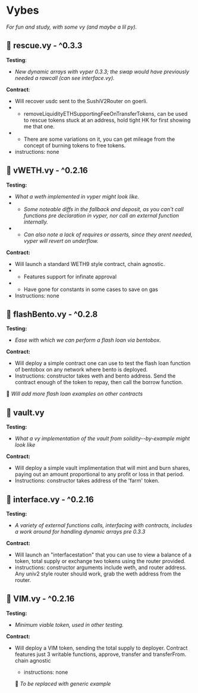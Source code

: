 # Vybes

*For fun and study, with some vy (and maybe a lil py).*

## :helicopter: rescue.vy - ^0.3.3
**Testing**: 
- *New dynamic arrays with vyper 0.3.3; the swap would have previously needed a rawcall (can see interface.vy).*

**Contract**: 
- Will recover usdc sent to the SushiV2Router on goerli.  
- - removeLiquidityETHSupportingFeeOnTransferTokens, can be used to rescue tokens stuck at an address, hold tight HK for first showing me that one. 
- - There are some variations on it, you can get mileage from the concept of burning tokens to free tokens.
- instructions: none

## :large_blue_diamond: vWETH.vy - ^0.2.16
**Testing:**
- *What a weth implemented in vyper might look like.* 
- - *Some noteable diffs in the fallback and deposit, as you can't call functions pre declaration in vyper, nor call an external function internally.* 
- - *Can also note a lack of requires or asserts, since they arent needed, vyper will revert on underflow.*

**Contract:** 
- Will launch a standard WETH9 style contract, chain agnostic.
- - Features support for infinate approval
- - Have gone for constants in some cases to save on gas
- Instructions: none

## :bento: flashBento.vy - ^0.2.8
**Testing:** 
- *Ease with which we can perform a flash loan via bentobox.*

**Contract:**
- Will deploy a simple contract one can use to test the flash loan function of bentobox on any network where bento is deployed.
- Instructions: constructor takes weth and bento address. Send the contract enough of the token to repay, then call the borrow function.

:memo: *Will add more flash loan examples on other contracts*

## :bank: vault.vy
**Testing:**
- *What a vy implementation of the vault from solidity--by-example might look like*
 
 **Contract:**
 - Will deploy a simple vault implimentation that will mint and burn shares, paying out an amount proportional to any profit or loss in that period.  
 - Instructions: constructor takes address of the 'farm' token.
  
## :satellite:  interface.vy - ^0.2.16
  **Testing:**
  - *A variety of external functions calls, interfacing with contracts, includes a work around for handling dynamic arrays pre 0.3.3*

  **Contract:** 
  - Will launch an "interfacestation" that you can use to view a balance of a token, total supply or exchange two tokens using the router provided.
  - instructions: constructor arguments include weth, and router address. Any univ2 style router should work, grab the weth address from the router.

## :ticket: VIM.vy - ^0.2.16
**Testing:** 
- *Minimum viable token, used in other testing.*

**Contract:** 
- Will deploy a VIM token, sending the total supply to deployer. Contract features just 3 writable functions, approve, transfer and transferFrom.
  chain agnostic
  - instructions: none

  :memo: *To be replaced with generic example*
